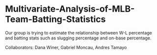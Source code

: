 # Multivariate-Analysis-of-MLB-Team-Batting-Statistics
Our group is trying to estimate the relationship between W-L percentage and batting stats such as slugging percentage and on-base percentage. 

Collaborators: Dana Winer, Gabriel Moncau, Andres Tamayo
